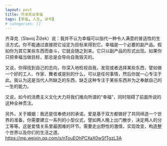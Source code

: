 ```yaml
---
layout: post
title: 齐泽克谈幸福
tags: [幸福, 人生, 读书]
# categories: []
---
```


齐泽克（Slavoj Žižek）说：我并不认为幸福可以指代一种令人满意的普适性的生活方式。你不能通过直接把它设定为目标来得到它。幸福是一个必要的副产品。假如你为其它某些东西而奋斗，它就会随之到来。它只以副产品的形式出现。如果你只把幸福当做目标，那总是会导向自我毁灭的。

又说，你得找到自己的志向，你深入地检视自我，发现或者选择某些东西，譬如做一个好的工人、作家、舞者或是别的什么，可以是任何事情，然后你就一心专注于此。我认为这是当代人所缺乏的东西，缺乏这种专注于某些东西并为之奉献自己的一生的能力。

又说，如今的消费主义文化大力将我们推向所谓的“幸福”，同时阻碍了前面所说的这种全神贯注。

另外，关于婚姻：我还是信奉绝对的承诺。爱是基于双方都做好了共同缔造一个世界的准备。你需要建立一系列的小型仪式，譬如两人晚上出门散步，决定两人的分工等等。这是爱情关系里最困难的环节。需要走出野性的激情，实现改变，构造整个世界以及你们的生活之道。<https://mp.weixin.qq.com/s/nTouEOhPCXaX0wSfTgzL3A>
